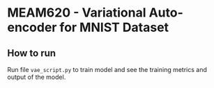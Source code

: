 # MEAM620 - Variational Auto-encoder for MNIST Dataset

## How to run
Run file `vae_script.py` to train model and see the training metrics and output of the model.